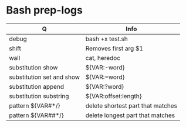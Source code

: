 # Bash prep-logs
Q | Info 
--- | ---
debug|bash +x test.sh
shift|Removes first arg $1
wall|cat, heredoc
substitution show|${VAR:-word}
substitution set and show|${VAR:=word}
substitution append|${VAR:?word}
substitution substring|${VAR:offset:length}
pattern ${VAR#\*/}|delete shortest part that matches
pattern ${VAR##\*/}| delete longest part that matches

